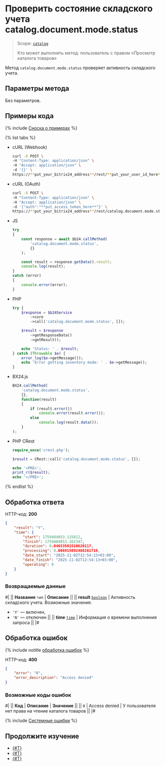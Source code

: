 # Проверить состояние складского учета catalog.document.mode.status

> Scope: [`catalog`](../../scopes/permissions.md)
>
> Кто может выполнять метод: пользователь с правом «Просмотр каталога товаров»

Метод `catalog.document.mode.status` проверяет активность складского учета. 

## Параметры метода

Без параметров.

## Примеры кода

{% include [Сноска о примерах](../../../_includes/examples.md) %}

{% list tabs %}

- cURL (Webhook)

    ```bash
    curl -X POST \
    -H "Content-Type: application/json" \
    -H "Accept: application/json" \
    -d '{}' \
    https://**put_your_bitrix24_address**/rest/**put_your_user_id_here**/**put_your_webbhook_here**/catalog.document.mode.status
    ```

- cURL (OAuth)

    ```bash
    curl -X POST \
    -H "Content-Type: application/json" \
    -H "Accept: application/json" \
    -d '{"auth":"**put_access_token_here**"}' \
    https://**put_your_bitrix24_address**/rest/catalog.document.mode.status
    ```

- JS

    ```js
    try
    {
    	const response = await $b24.callMethod(
    		'catalog.document.mode.status',
    		{}
    	);

    	const result = response.getData().result;
    	console.log(result);
    }
    catch (error)
    {
    	console.error(error);
    }
    ```

- PHP

    ```php
    try {
        $response = $b24Service
            ->core
            ->call('catalog.document.mode.status', []);

        $result = $response
            ->getResponseData()
            ->getResult();

        echo 'Status: ' . $result;
    } catch (Throwable $e) {
        error_log($e->getMessage());
        echo 'Error getting inventory mode: ' . $e->getMessage();
    }
    ```

- BX24.js

    ```js
    BX24.callMethod(
        'catalog.document.mode.status',
        {},
        function(result)
        {
            if (result.error())
                console.error(result.error());
            else
                console.log(result.data());
        }
    );
    ```

- PHP CRest

    ```php
    require_once('crest.php');

    $result = CRest::call('catalog.document.mode.status', []);

    echo '<PRE>';
    print_r($result);
    echo '</PRE>';
    ```

{% endlist %}

## Обработка ответа

HTTP-код: **200**

```json
{
    "result": "Y",
    "time": {
        "start": 1759484053.115812,
        "finish": 1759484053.162347,
        "duration": 0.04653501510620117,
        "processing": 0.006915092468261719,
        "date_start": "2025-11-02T12:54:13+03:00",
        "date_finish": "2025-11-02T12:54:13+03:00",
        "operating": 0
    }
}
```

### Возвращаемые данные

#|
|| **Название**
`тип` | **Описание** ||
|| **result**
[`boolean`](../../data-types.md) | Активность складского учета. Возможные значения:
- `'Y'` — включен,
- `'N'` — отключен ||
|| **time**
[`time`](../../data-types.md#time) | Информация о времени выполнения запроса ||
|#

## Обработка ошибок

{% include notitle [обработка ошибок](../../../_includes/error-info.md) %}

HTTP-код: **400**

```json
{
    "error": "0",
    "error_description": "Access denied"
}
```

### Возможные коды ошибок

#|
|| **Код** | **Описание** | **Значение** ||
|| `0` | Access denied | У пользователя нет права на чтение каталога товаров ||
|#

{% include [Системные ошибки](../../../_includes/system-errors.md) %}

## Продолжите изучение

- [{#T}](./catalog-document-list.md)
- [{#T}](./catalog-document-add.md)
- [{#T}](./catalog-document-delete.md)


